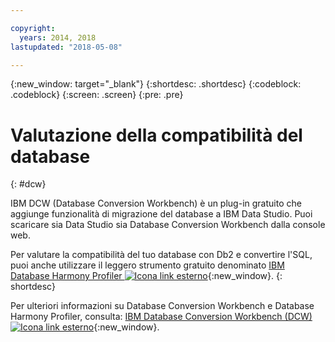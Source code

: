 ```yaml
---

copyright:
  years: 2014, 2018
lastupdated: "2018-05-08"

---
```


<!-- Attribute definitions --> 
{:new_window: target="_blank"}
{:shortdesc: .shortdesc}
{:codeblock: .codeblock}
{:screen: .screen}
{:pre: .pre}

# Valutazione della compatibilità del database
{: #dcw}

IBM DCW (Database Conversion Workbench) è un plug-in gratuito che aggiunge funzionalità di migrazione del database a IBM Data Studio. Puoi scaricare sia Data Studio sia Database Conversion Workbench dalla console web.

Per valutare la compatibilità del tuo database con Db2 e convertire l'SQL, puoi anche utilizzare il leggero strumento gratuito denominato [IBM Database Harmony Profiler ![Icona link esterno](../../icons/launch-glyph.svg "Icona link esterno")](https://www.ibm.com/developerworks/community/blogs/05901c97-75b2-47a1-9c32-25f748855913/entry/Introducing_DCW_Lite?lang=en){:new_window}.
{: shortdesc}

Per ulteriori informazioni su Database Conversion Workbench e Database Harmony Profiler, consulta: [IBM Database Conversion Workbench (DCW) ![Icona link esterno](../../icons/launch-glyph.svg "Icona link esterno")](https://www.ibm.com/support/knowledgecenter/en/SS6NHC/com.ibm.swg.im.dashdb.apdv.porting.doc/doc/c_compat_dcw.html){:new_window}.
